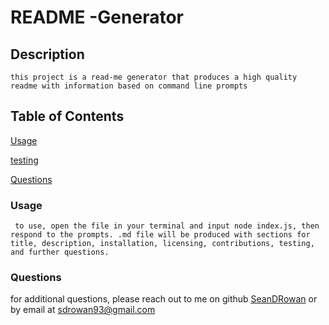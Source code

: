  # README -Generator
  
## Description
    this project is a read-me generator that produces a high quality readme with information based on command line prompts
## Table of Contents


[Usage](#usage)

[testing](#tests)

[Questions](#questions)

### Usage
     to use, open the file in your terminal and input node index.js, then respond to the prompts. .md file will be produced with sections for title, description, installation, licensing, contributions, testing, and further questions.

### Questions
for additional questions, please reach out to me on github
[SeanDRowan](https://github.com/SeanDRowan)
    or by email at
<sdrowan93@gmail.com>
     